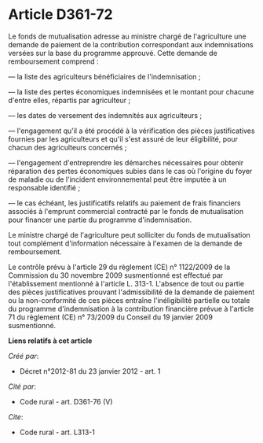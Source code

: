 # Article D361-72

Le fonds de mutualisation adresse au ministre chargé de l'agriculture une demande de paiement de la contribution
correspondant aux indemnisations versées sur la base du programme approuvé. Cette demande de remboursement comprend : 

― la liste des agriculteurs bénéficiaires de l'indemnisation ; 

― la liste des pertes économiques indemnisées et le montant pour chacune d'entre elles, répartis par agriculteur ; 

― les dates de versement des indemnités aux agriculteurs ; 

― l'engagement qu'il a été procédé à la vérification des pièces justificatives fournies par les agriculteurs et qu'il s'est
assuré de leur éligibilité, pour chacun des agriculteurs concernés ; 

― l'engagement d'entreprendre les démarches nécessaires pour obtenir réparation des pertes économiques subies dans le cas où
l'origine du foyer de maladie ou de l'incident environnemental peut être imputée à un responsable identifié ; 

― le cas échéant, les justificatifs relatifs au paiement de frais financiers associés à l'emprunt commercial contracté par le
fonds de mutualisation pour financer une partie du programme d'indemnisation. 

Le ministre chargé de l'agriculture peut solliciter du fonds de mutualisation tout complément d'information nécessaire à
l'examen de la demande de remboursement. 

Le contrôle prévu à l'article 29 du règlement (CE) n° 1122/2009 de la Commission du 30 novembre 2009 susmentionné est
effectué par l'établissement mentionné à l'article L. 313-1. L'absence de tout ou partie des pièces justificatives prouvant
l'admissibilité de la demande de paiement ou la non-conformité de ces pièces entraîne l'inéligibilité partielle ou totale du
programme d'indemnisation à la contribution financière prévue à l'article 71 du règlement (CE) n° 73/2009 du Conseil du 19
janvier 2009 susmentionné.

**Liens relatifs à cet article**

_Créé par_:

  - Décret n°2012-81 du 23 janvier 2012 - art. 1

_Cité par_:

  - Code rural - art. D361-76 (V)

_Cite_:

  - Code rural - art. L313-1
